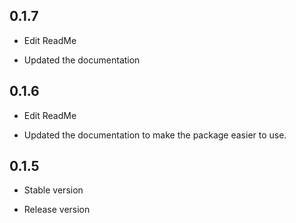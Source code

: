 ## 0.1.7
* Edit ReadMe

- Updated the documentation

## 0.1.6
* Edit ReadMe

- Updated the documentation to make the package easier to use.

## 0.1.5
* Stable version

- Release version
